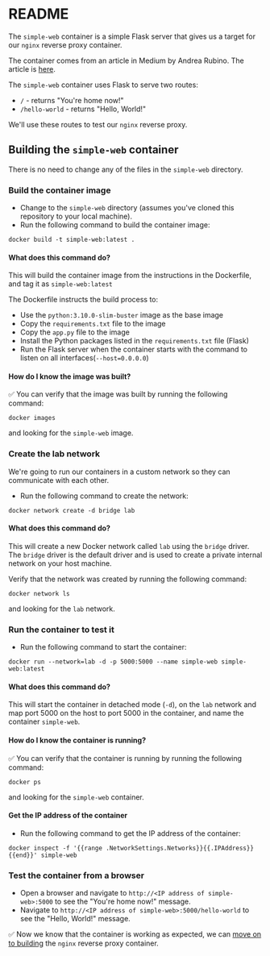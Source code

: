 # README

The `simple-web` container is a simple Flask server that gives us a target for our `nginx` reverse proxy container.

The container comes from an article in Medium by Andrea Rubino. The article is [here](https://medium.com/@andrearubino/deploy-a-flask-app-with-nginx-and-gunicorn-inside-docker-62b26dc0e15a).

The `simple-web` container uses Flask to serve two routes:
- `/` - returns "You're home now!"
- `/hello-world` - returns "Hello, World!"

We'll use these routes to test our `nginx` reverse proxy.


## Building the `simple-web` container

There is no need to change any of the files in the `simple-web` directory. 

### Build the container image

- Change to the `simple-web` directory (assumes you've cloned this repository to your local machine).
- Run the following command to build the container image:

```
docker build -t simple-web:latest .
```

#### What does this command do?

This will build the container image from the instructions in the Dockerfile, and tag it as `simple-web:latest`

The Dockerfile instructs the build process to:
- Use the `python:3.10.0-slim-buster` image as the base image
- Copy the `requirements.txt` file to the image
- Copy the `app.py` file to the image
- Install the Python packages listed in the `requirements.txt` file (Flask)
- Run the Flask server when the container starts with the command to listen on all interfaces(`--host=0.0.0.0`)

#### How do I know the image was built?

:white_check_mark: You can verify that the image was built by running the following command:

```
docker images
``` 
and looking for the `simple-web` image.

### Create the lab network 

We're going to run our containers in a custom network so they can communicate with each other.

- Run the following command to create the network:

```
docker network create -d bridge lab
``` 

#### What does this command do?

This will create a new Docker network called `lab` using the `bridge` driver. The `bridge` driver is the default driver and is used to create a private internal network on your host machine.

Verify that the network was created by running the following command:

```
docker network ls
``` 
and looking for the `lab` network.

### Run the container to test it

- Run the following command to start the container:

```
docker run --network=lab -d -p 5000:5000 --name simple-web simple-web:latest
```

#### What does this command do?

This will start the container in detached mode (`-d`), on the `lab` network and map port 5000 on the host to port 5000 in the container, and name the container `simple-web`.

#### How do I know the container is running?

:white_check_mark: You can verify that the container is running by running the following command:

```
docker ps
``` 
and looking for the `simple-web` container.

#### Get the IP address of the container

- Run the following command to get the IP address of the container:

```
docker inspect -f '{{range .NetworkSettings.Networks}}{{.IPAddress}}{{end}}' simple-web
```

### Test the container from a browser

- Open a browser and navigate to `http://<IP address of simple-web>:5000` to see the "You're home now!" message.
- Navigate to `http://<IP address of simple-web>:5000/hello-world` to see the "Hello, World!" message.

:white_check_mark: Now we know that the container is working as expected, we can [move on to building](../nginx) the `nginx` reverse proxy container.



